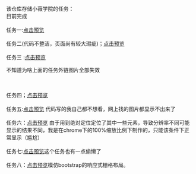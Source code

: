 该仓库存储小薇学院的任务：<br/>
目前完成<br/>
<br/>任务一:<a href="http://htmlpreview.github.io/?https://github.com/He11aWor1d/xiaowei_mission1/blob/master/page.html">点击预览</a><br/>
<br/>任务二(代码不整洁，页面尚有较大瑕疵)；<a href="http://htmlpreview.github.com/?https://github.com/He11aWor1d/xiaowei_mission/blob/master/mission_2.html">点击预览</a> <br/>
<br/>任务三 :<a href="http://htmlpreview.github.com/?https://github.com/He11aWor1d/xiaowei_mission/blob/master/mission_3.html">点击预览</a><br/>
<p>不知道为啥上面的任务外链图片全部失效</p><br><br/>
任务四；<a href="http://htmlpreview.github.com/?https://github.com/He11aWor1d/xiaowei_mission/blob/master/mission_4.html">点击预览</a><br/>
<br/>任务五:<a href="http://htmlpreview.github.com/?https://github.com/He11aWor1d/xiaowei_mission/blob/master/mission_5.html">点击预览</a> 代码写的我自己都不想看，网上找的图片都显示不出来了
<br/>
<br/>任务六：<a href="http://htmlpreview.github.com/?https://github.com/He11aWor1d/xiaowei_mission/blob/master/mission_6/mission_6.html">点击预览</a>  由于用到绝对定位定位了其中一些元素，导致分辨率不同可能显示的结果不同，我是在chrome下的100%缩放比例下制作的，只能该条件下正常显示（尴尬）<br/>
<br/>任务七:<a href="http://htmlpreview.github.com/?https://github.com/He11aWor1d/xiaowei_mission/blob/master/mission_7/index.html">点击预览</a>这个任务也有一点偷懒了<br/>
<br/>
任务八：<a href="http://htmlpreview.github.io/?https://github.com/He11aWor1d/xiaowei_mission/blob/master/mission_8/index.html">点击预览<a/>模仿bootstrap的响应式栅格布局。
